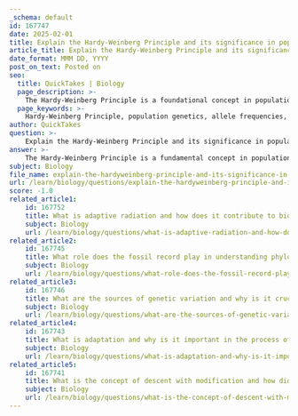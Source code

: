```yaml
---
_schema: default
id: 167747
date: 2025-02-01
title: Explain the Hardy-Weinberg Principle and its significance in population genetics.
article_title: Explain the Hardy-Weinberg Principle and its significance in population genetics.
date_format: MMM DD, YYYY
post_on_text: Posted on
seo:
  title: QuickTakes | Biology
  page_description: >-
    The Hardy-Weinberg Principle is a foundational concept in population genetics that describes how allele and genotype frequencies remain constant in a non-evolving population. It serves as a baseline for studying evolutionary processes and understanding genetic variation.
  page_keywords: >-
    Hardy-Weinberg Principle, population genetics, allele frequencies, genotype frequencies, evolutionary biology, genetic variation, conservation biology, mutation, natural selection, genetic drift, gene flow, random mating, population dynamics, Hardy-Weinberg equilibrium, evolutionary forces
author: QuickTakes
question: >-
    Explain the Hardy-Weinberg Principle and its significance in population genetics.
answer: >-
    The Hardy-Weinberg Principle is a fundamental concept in population genetics that provides a mathematical framework for understanding the genetic composition of a population. It describes the conditions under which allele and genotype frequencies remain constant from generation to generation in a population that is not evolving. This principle is crucial for studying evolutionary processes and understanding how various factors can influence genetic variation.\n\n### Key Equations\n\n1. **Allele Frequencies**:\n   The Hardy-Weinberg principle states that for a population with two alleles (let's denote them as A and a), the frequencies of these alleles can be represented as:\n   $$ \n   p + q = 1 \n   $$\n   where $ p $ is the frequency of allele A and $ q $ is the frequency of allele a.\n\n2. **Genotype Frequencies**:\n   The expected genotype frequencies in a population at Hardy-Weinberg equilibrium can be calculated using the following equation:\n   $$ \n   p^2 + 2pq + q^2 = 1 \n   $$\n   Here, $ p^2 $ represents the frequency of the homozygous dominant genotype (AA), $ 2pq $ represents the frequency of the heterozygous genotype (Aa), and $ q^2 $ represents the frequency of the homozygous recessive genotype (aa).\n\n### Significance of the Hardy-Weinberg Principle\n\n1. **Baseline for Evolutionary Studies**:\n   The Hardy-Weinberg Principle serves as a null hypothesis for evolutionary biology. By comparing observed genotype frequencies with those expected under Hardy-Weinberg equilibrium, researchers can identify whether evolutionary forces such as natural selection, genetic drift, mutation, or gene flow are acting on a population.\n\n2. **Understanding Population Dynamics**:\n   It helps in understanding the genetic structure of populations and the factors that can lead to changes in allele frequencies over time. This is essential for conservation biology, breeding programs, and studying the effects of environmental changes on genetic diversity.\n\n3. **Assumptions of the Model**:\n   The principle is based on several assumptions, including:\n   - No mutations\n   - Random mating\n   - No natural selection\n   - Extremely large population size (to minimize genetic drift)\n   - No gene flow (migration of individuals into or out of the population)\n\n   When these conditions are met, the population is said to be in Hardy-Weinberg equilibrium. Deviations from this equilibrium can indicate that one or more of these assumptions are not being met, prompting further investigation into the evolutionary dynamics at play.\n\nIn summary, the Hardy-Weinberg Principle is a cornerstone of population genetics that provides insights into the genetic structure of populations and the mechanisms of evolution. It allows scientists to assess the impact of various evolutionary forces and serves as a foundational tool for understanding genetic variation in populations.
subject: Biology
file_name: explain-the-hardyweinberg-principle-and-its-significance-in-population-genetics.md
url: /learn/biology/questions/explain-the-hardyweinberg-principle-and-its-significance-in-population-genetics
score: -1.0
related_article1:
    id: 167752
    title: What is adaptive radiation and how does it contribute to biodiversity?
    subject: Biology
    url: /learn/biology/questions/what-is-adaptive-radiation-and-how-does-it-contribute-to-biodiversity
related_article2:
    id: 167745
    title: What role does the fossil record play in understanding phylogeny and what are transitional fossils?
    subject: Biology
    url: /learn/biology/questions/what-role-does-the-fossil-record-play-in-understanding-phylogeny-and-what-are-transitional-fossils
related_article3:
    id: 167746
    title: What are the sources of genetic variation and why is it crucial for evolution?
    subject: Biology
    url: /learn/biology/questions/what-are-the-sources-of-genetic-variation-and-why-is-it-crucial-for-evolution
related_article4:
    id: 167743
    title: What is adaptation and why is it important in the process of evolution?
    subject: Biology
    url: /learn/biology/questions/what-is-adaptation-and-why-is-it-important-in-the-process-of-evolution
related_article5:
    id: 167741
    title: What is the concept of descent with modification and how did Darwin contribute to it?
    subject: Biology
    url: /learn/biology/questions/what-is-the-concept-of-descent-with-modification-and-how-did-darwin-contribute-to-it
---
```


&nbsp;
